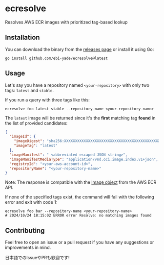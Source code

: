# ecresolve
Resolves AWS ECR images with prioritized tag-based lookup

## Installation

You can download the binary from the [releases page](https://github.com/ebi-yade/ecresolve/releases/) or install it using Go:

```shell
go install github.com/ebi-yade/ecresolve@latest
```

## Usage

Let's say you have a repository named `<your-repository>` with only two tags: `latest` and `stable`.

If you run a query with three tags like this:

```shell
ecresolve foo latest stable --repository-name <your-repository-name>
```

The `latest` image will be returned since it's the **first** matching tag **found** in the list of provided candidates:

```json
{
  "imageId": {
    "imageDigest": "sha256:XXXXXXXXXXXXXXXXXXXXXXXXXXXXXXXXXXXXXXXXXXXXXXXXXXXXXXXX",
    "imageTag": "latest"
  },
  "imageManifest": " <abbreviated escaped JSON string>",
  "imageManifestMediaType": "application/vnd.oci.image.index.v1+json",
  "registryId": "<your-aws-account-id>",
  "repositoryName": "<your-repository-name>"
}
```
Note: The response is compatible with the [Image object](https://docs.aws.amazon.com/AmazonECR/latest/APIReference/API_Image.html) from the AWS ECR API.

If none of the specified tags exist, the command will fail with the following error and exit with code 1:

```shell
ecresolve foo bar --repository-name <your-repository-name>
# 2024/10/24 18:15:02 ERROR error Resolve: no matching images found
```

## Contributing

Feel free to open an issue or a pull request if you have any suggestions or improvements in mind.

日本語でのIssueやPRも歓迎です!
